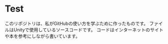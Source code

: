 # Test
このリポジトリは、私がGitHubの使い方を学ぶために作ったものです。
ファイルはUnityで使用しているソースコードです。
コードはインターネットのサイトや本を参考にしながら書いています。
